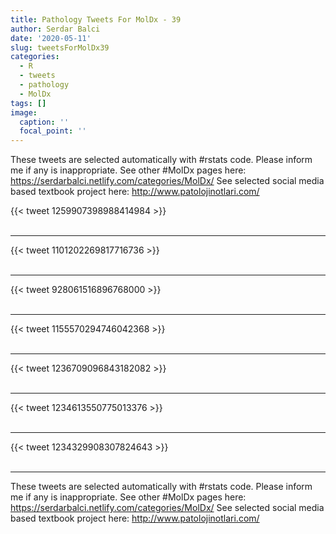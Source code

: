 ```yaml
---
title: Pathology Tweets For MolDx - 39
author: Serdar Balci
date: '2020-05-11'
slug: tweetsForMolDx39
categories:
  - R
  - tweets
  - pathology
  - MolDx
tags: []
image:
  caption: ''
  focal_point: ''
---
```



These tweets are selected automatically with #rstats code. Please inform me if any is inappropriate.
See other #MolDx pages here: https://serdarbalci.netlify.com/categories/MolDx/ 
See selected social media based textbook project here: http://www.patolojinotlari.com/

{{< tweet 1259907398988414984 >}}
<br>
<br>
<hr>
{{< tweet 1101202269817716736 >}}
<br>
<br>
<hr>
{{< tweet 928061516896768000 >}}
<br>
<br>
<hr>
{{< tweet 1155570294746042368 >}}
<br>
<br>
<hr>
{{< tweet 1236709096843182082 >}}
<br>
<br>
<hr>
{{< tweet 1234613550775013376 >}}
<br>
<br>
<hr>
{{< tweet 1234329908307824643 >}}
<br>
<br>
<hr>


These tweets are selected automatically with #rstats code. Please inform me if any is inappropriate.
See other #MolDx pages here: https://serdarbalci.netlify.com/categories/MolDx/ 
See selected social media based textbook project here: http://www.patolojinotlari.com/
